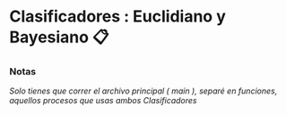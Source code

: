 # Clasificadores : Euclidiano y Bayesiano 📋
### Notas
_Solo tienes que correr el archivo principal ( main ), separé en funciones, aquellos procesos que usas ambos Clasificadores_